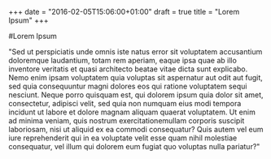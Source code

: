 +++
date = "2016-02-05T15:06:00+01:00"
draft = true
title = "Lorem Ipsum"
+++

#Lorem Ipsum

"Sed ut perspiciatis unde omnis iste natus error sit voluptatem accusantium doloremque
laudantium, totam rem aperiam, eaque ipsa quae ab illo inventore veritatis
et quasi architecto beatae vitae dicta sunt explicabo. Nemo enim ipsam voluptatem
quia voluptas sit aspernatur aut odit aut fugit, sed quia
consequuntur magni dolores eos qui ratione voluptatem sequi nesciunt. Neque porro
quisquam est, qui dolorem ipsum quia dolor sit amet, consectetur, adipisci velit,
sed quia non numquam eius modi tempora incidunt ut labore et dolore magnam aliquam quaerat
voluptatem. Ut enim ad minima veniam, quis nostrum exercitationemullam corporis
suscipit laboriosam, nisi ut aliquid ex ea commodi consequatur? Quis autem
vel eum iure reprehenderit qui in ea voluptate velit esse quam nihil
molestiae consequatur, vel illum qui dolorem eum fugiat quo voluptas nulla pariatur?"
